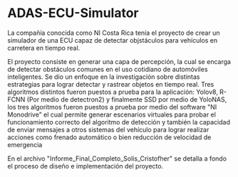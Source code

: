 # ADAS-ECU-Simulator
La compañía conocida como NI Costa Rica tenía el proyecto de crear un simulador de una ECU capaz de detectar objstáculos para vehículos en carretera en tiempo real. 

El proyecto consiste en generar una capa de percepción, la cual se encarga de detectar obstáculos comunes en el uso cotidiano de automóviles inteligentes. Se dio un enfoque en la investigación sobre distintas estrategias para lograr detectar y rastrear objetos en tiempo real. 
Tres algoritmos distintos fueron puestos a prueba para la aplicación: Yolov8, R-FCNN (Por medio de detectron2) y finalmente SSD por medio de YoloNAS, los tres algoritmos fueron puestos a prueba por medio del software "NI Monodrive" el cual permite generar escenarios virtuales para probar el funcionamiento correcto del algoritmo de detección y también la capacidad de enviar mensajes a otros sistemas del vehículo para lograr realizar acciones como frenado automático o bien reducción de velocidad de emergencia

En el archivo "Informe_Final_Completo_Solis_Cristofher" se detalla a fondo el proceso de diseño e implementación del proyecto. 

